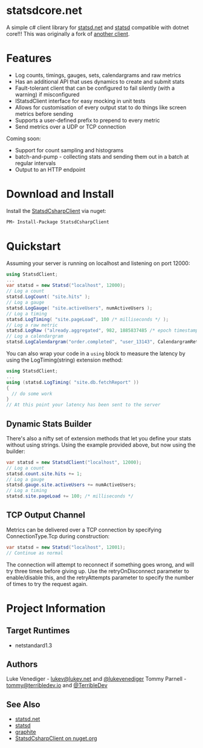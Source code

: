 # statsdcore.net

A simple c# client library for [statsd.net](https://github.com/lukevenediger/statsd.net/) and [statsd](https://github.com/etsy/statsd/) compatible with dotnet core!!! This was originally a fork of [another client](https://github.com/lukevenediger/statsd.net).

# Features
* Log counts, timings, gauges, sets, calendargrams and raw metrics
* Has an additional API that uses dynamics to create and submit stats
* Fault-tolerant client that can be configured to fail silently (with a warning) if misconfigured
* IStatsdClient interface for easy mocking in unit tests
* Allows for customisation of every output stat to do things like screen metrics before sending
* Supports a user-defined prefix to prepend to every metric
* Send metrics over a UDP or TCP connection

Coming soon:
* Support for count sampling and histograms
* batch-and-pump - collecting stats and sending them out in a batch at regular intervals
* Output to an HTTP endpoint

# Download and Install 
Install the [StatsdCsharpClient](https://nuget.org/packages/StatsdCsharpClient/) via nuget:
```bash
PM> Install-Package StatsdCsharpClient
```

# Quickstart
Assuming your server is running on localhost and listening on port 12000:
```csharp
using StatsdClient;
...
var statsd = new Statsd("localhost", 12000);
// Log a count
statsd.LogCount( "site.hits" );
// Log a gauge
statsd.LogGauge( "site.activeUsers", numActiveUsers );
// Log a timing
statsd.LogTiming( "site.pageLoad", 100 /* milliseconds */ );
// Log a raw metric
statsd.LogRaw ("already.aggregated", 982, 1885837485 /* epoch timestamp */ );
// Log a calendargram
statsd.LogCalendargram("order.completed", "user_13143", CalendargramRetentionPeriod.HOUR);
```

You can also wrap your code in a `using` block to measure the latency by using the LogTiming(string) extension method:
```csharp
using StatsdClient;
...
using (statsd.LogTiming( "site.db.fetchReport" ))
{
  // do some work
}
// At this point your latency has been sent to the server
```

## Dynamic Stats Builder
There's also a nifty set of extension methods that let you define your stats without using strings. Using the example provided above, but now using the builder:
```csharp
var statsd = new StatsdClient("localhost", 12000);
// Log a count
statsd.count.site.hits += 1;
// Log a gauge
statsd.gauge.site.activeUsers += numActiveUsers;
// Log a timing
statsd.site.pageLoad += 100; /* milliseconds */
```

## TCP Output Channel
Metrics can be delivered over a TCP connection by specifying ConnectionType.Tcp during construction:
```csharp
var statsd = new Statsd("localhost", 12001);
// Continue as normal
```

The connection will attempt to reconnect if something goes wrong, and will try three times before giving up. Use the retryOnDisconnect parameter to enable/disable this, and the retryAttempts parameter to specify the number of times to try the request again.

# Project Information

## Target Runtimes
* netstandard1.3

## Authors
Luke Venediger - lukev@lukev.net and [@lukevenediger](http://twitter.com/lukevenediger)
Tommy Parnell - tommy@terribledev.io and [@TerribleDev](http://twitter.com/terribledev)

## See Also
* [statsd.net](https://github.com/lukevenediger/statsd.net/) 
* [statsd](https://github.com/etsy/statsd)
* [graphite](https://github.com/graphite-project)
* [StatsdCsharpClient on nuget.org](https://nuget.org/packages/StatsdCsharpClient/)
